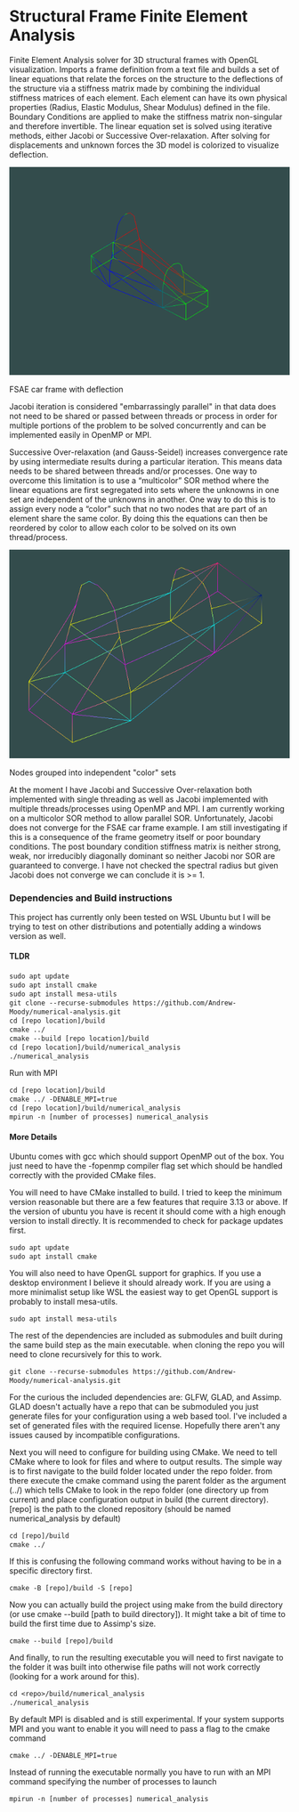 # Structural Frame Finite Element Analysis

Finite Element Analysis solver for 3D structural frames with OpenGL visualization. Imports a frame definition from a text file and builds a set of linear equations that relate the forces on the structure to the deflections of the structure via a stiffness matrix made by combining the individual stiffness matrices of each element. Each element can have its own physical properties (Radius, Elastic Modulus, Shear Modulus) defined in the file. Boundary Conditions are applied to make the stiffness matrix non-singular and therefore invertible. The linear equation set is solved using iterative methods, either Jacobi or Successive Over-relaxation. After solving for displacements and unknown forces the 3D model is colorized to visualize deflection.

![Car Frame](carframe.png)

FSAE car frame with deflection

Jacobi iteration is considered "embarrassingly parallel" in that data does not need to be shared or passed between threads or process in order for multiple portions of the problem to be solved concurrently and can be implemented easily in OpenMP or MPI.

Successive Over-relaxation (and Gauss-Seidel) increases convergence rate by using intermediate results during a particular iteration. This means data needs to be shared between threads and/or processes. One way to overcome this limitation is to use a “multicolor” SOR method where the linear equations are first segregated into sets where the unknowns in one set are independent of the unknowns in another. One way to do this is to assign every node a “color” such that no two nodes that are part of an element share the same color. By doing this the equations can then be reordered by color to allow each color to be solved on its own thread/process.

![Multicolor Grouping](multicolorgrouping.png)

Nodes grouped into independent "color" sets

At the moment I have Jacobi and Successive Over-relaxation both implemented with single threading as well as Jacobi implemented with multiple threads/processes using OpenMP and MPI. I am currently working on a multicolor SOR method to allow parallel SOR. Unfortunately, Jacobi does not converge for the FSAE car frame example. I am still investigating if this is a consequence of the frame geometry itself or poor boundary conditions. The post boundary condition stiffness matrix is neither strong, weak, nor irreducibly diagonally dominant so neither Jacobi nor SOR are guaranteed to converge. I have not checked the spectral radius but given Jacobi does not converge we can conclude it is >= 1.

### Dependencies and Build instructions
This project has currently only been tested on WSL Ubuntu but I will be trying to test on other distributions and potentially adding a windows version as well.

#### TLDR
    sudo apt update  
    sudo apt install cmake  
    sudo apt install mesa-utils  
    git clone --recurse-submodules https://github.com/Andrew-Moody/numerical-analysis.git
    cd [repo location]/build
    cmake ../
    cmake --build [repo location]/build
    cd [repo location]/build/numerical_analysis
    ./numerical_analysis

Run with MPI

    cd [repo location]/build
    cmake ../ -DENABLE_MPI=true
    cd [repo location]/build/numerical_analysis
    mpirun -n [number of processes] numerical_analysis

#### More Details
Ubuntu comes with gcc which should support OpenMP out of the box. You just need to have the -fopenmp compiler flag set which should be handled correctly with the provided CMake files.

You will need to have CMake installed to build. I tried to keep the minimum version reasonable but there are a few features that require 3.13 or above. If the version of ubuntu you have is recent it should come with a high enough version to install directly. It is recommended to check for package updates first.

    sudo apt update
    sudo apt install cmake

You will also need to have OpenGL support for graphics. If you use a desktop environment I believe it should already work. If you are using a more minimalist setup like WSL the easiest way to get OpenGL support is probably to install mesa-utils.

    sudo apt install mesa-utils

The rest of the dependencies are included as submodules and built during the same build step as the main executable. when cloning the repo you will need to clone recursively for this to work.

    git clone --recurse-submodules https://github.com/Andrew-Moody/numerical-analysis.git 

For the curious the included dependencies are: GLFW, GLAD, and Assimp. GLAD doesn't actually have a repo that can be submoduled you just generate files for your configuration using a web based tool. I've included a set of generated files with the required license. Hopefully there aren't any issues caused by incompatible configurations.

Next you will need to configure for building using CMake. We need to tell CMake where to look for files and where to output results. The simple way is to first navigate to the build folder located under the repo folder. from there execute the cmake command using the parent folder as the argument (../) which tells CMake to look in the repo folder (one directory up from current) and place configuration output in build (the current directory). [repo] is the path to the cloned repository (should be named numerical_analysis by default)

    cd [repo]/build
    cmake ../

If this is confusing the following command works without having to be in a specific directory first.

    cmake -B [repo]/build -S [repo]

Now you can actually build the project using make from the build directory (or use cmake --build [path to build directory]). It might take a bit of time to build the first time due to Assimp's size.

    cmake --build [repo]/build

And finally, to run the resulting executable you will need to first navigate to the folder it was built into otherwise file paths will not work correctly (looking for a work around for this).

    cd <repo>/build/numerical_analysis
    ./numerical_analysis


By default MPI is disabled and is still experimental. If your system supports MPI and you want to enable it you will need to pass a flag to the cmake command

    cmake ../ -DENABLE_MPI=true

Instead of running the executable normally you have to run with an MPI command specifying the number of processes to launch

    mpirun -n [number of processes] numerical_analysis